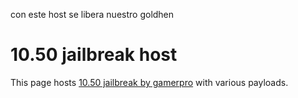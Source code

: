 con este host se libera nuestro goldhen 
# 10.50 jailbreak host

This page hosts [10.50 jailbreak by gamerpro]( https://nanogamerhostps4ps5.github.io/PS4-GOLDHEN-XPLOIT/) with various payloads.
